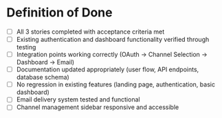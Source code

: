 # Definition of Done

- [ ] All 3 stories completed with acceptance criteria met
- [ ] Existing authentication and dashboard functionality verified through testing
- [ ] Integration points working correctly (OAuth → Channel Selection → Dashboard → Email)
- [ ] Documentation updated appropriately (user flow, API endpoints, database schema)
- [ ] No regression in existing features (landing page, authentication, basic dashboard)
- [ ] Email delivery system tested and functional
- [ ] Channel management sidebar responsive and accessible
